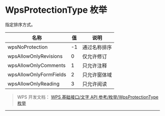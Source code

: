 # WpsProtectionType 枚举

指定排序方式。

| 名称                   | 值  | 说明         |
|------------------------|-----|--------------|
| wpsNoProtection        | -1  | 通过名称排序 |
| wpsAllowOnlyRevisions  | 0   | 仅允许修订   |
| wpsAllowOnlyComments   | 1   | 只允许注释   |
| wpsAllowOnlyFormFields | 2   | 只允许窗体域 |
| wpsAllowOnlyReading    | 3   | 只允许阅读   |

> WPS 开发文档： [WPS 基础接口/文字 API 参考/枚举/WpsProtectionType 枚举](https://qn.cache.wpscdn.cn/encs/doc/office_v19/topics/WPS%20%E5%9F%BA%E7%A1%80%E6%8E%A5%E5%8F%A3/%E6%96%87%E5%AD%97%20API%20%E5%8F%82%E8%80%83/%E6%9E%9A%E4%B8%BE/WpsProtectionType%20%E6%9E%9A%E4%B8%BE.html)

------------------------------------------------------------------------
